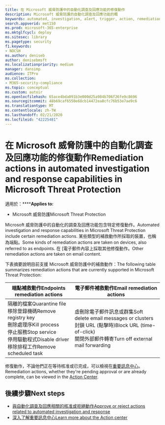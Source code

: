 ```yaml
---
title: 在 Microsoft 威脅防護中的自動化調查及回應功能的修復動作
description: Microsoft 威脅防護的自動化調查及回應功能的概
keywords: automated, investigation, alert, trigger, action, remediation, 自動化, 調查, 警示, 觸發, 動作, 補救
search.appverid: met150
ms.prod: microsoft-365-enterprise
ms.mktglfcycl: deploy
ms.sitesec: library
ms.pagetype: security
f1.keywords:
- NOCSH
ms.author: deniseb
author: denisebmsft
ms.localizationpriority: medium
manager: dansimp
audience: ITPro
ms.collection:
- M365-security-compliance
ms.topic: conceptual
ms.custom: autoir
ms.openlocfilehash: 65ace4bda091b3e000d25a984b706f26fe9c8696
ms.sourcegitcommit: 48b69caf6550e68cb14472ea8cfc76b53e7ae9c6
ms.translationtype: MT
ms.contentlocale: zh-TW
ms.lasthandoff: 02/21/2020
ms.locfileid: "42225481"
---
```

# <a name="remediation-actions-in-automated-investigation-and-response-capabilities-in-microsoft-threat-protection"></a><span data-ttu-id="0aed4-104">在 Microsoft 威脅防護中的自動化調查及回應功能的修復動作</span><span class="sxs-lookup"><span data-stu-id="0aed4-104">Remediation actions in automated investigation and response capabilities in Microsoft Threat Protection</span></span>

<span data-ttu-id="0aed4-105">適用於：\*\*\*\*</span><span class="sxs-lookup"><span data-stu-id="0aed4-105">**Applies to:**</span></span>
- <span data-ttu-id="0aed4-106">Microsoft 威脅防護</span><span class="sxs-lookup"><span data-stu-id="0aed4-106">Microsoft Threat Protection</span></span>

<span data-ttu-id="0aed4-107">Microsoft 威脅防護中的自動化的調查及回應功能包含特定修復動作。</span><span class="sxs-lookup"><span data-stu-id="0aed4-107">Automated investigation and response capabilities in Microsoft Threat Protection include certain remediation actions.</span></span> <span data-ttu-id="0aed4-108">某些類型的補救動作所採取的裝置，也稱為端點。</span><span class="sxs-lookup"><span data-stu-id="0aed4-108">Some kinds of remediation actions are taken on devices, also referred to as endpoints.</span></span> <span data-ttu-id="0aed4-109">在 [電子郵件內容上採取其他修復動作。</span><span class="sxs-lookup"><span data-stu-id="0aed4-109">Other remediation actions are taken on email content.</span></span>

<span data-ttu-id="0aed4-110">下表摘要說明目前支援 Microsoft 威脅防護中的補救動作：</span><span class="sxs-lookup"><span data-stu-id="0aed4-110">The following table summarizes remediation actions that are currently supported in Microsoft Threat Protection:</span></span> 

|<span data-ttu-id="0aed4-111">端點補救動作</span><span class="sxs-lookup"><span data-stu-id="0aed4-111">Endpoints remediation actions</span></span>  |<span data-ttu-id="0aed4-112">電子郵件補救動作</span><span class="sxs-lookup"><span data-stu-id="0aed4-112">Email remediation actions</span></span>  |
|---------|---------|
|<span data-ttu-id="0aed4-113">隔離的檔案</span><span class="sxs-lookup"><span data-stu-id="0aed4-113">Quarantine file</span></span><br/><span data-ttu-id="0aed4-114">移除登錄機碼</span><span class="sxs-lookup"><span data-stu-id="0aed4-114">Remove registry key</span></span><br/><span data-ttu-id="0aed4-115">刪除處理序</span><span class="sxs-lookup"><span data-stu-id="0aed4-115">Kill process</span></span> <br/><span data-ttu-id="0aed4-116">停止服務</span><span class="sxs-lookup"><span data-stu-id="0aed4-116">Stop service</span></span> <br/><span data-ttu-id="0aed4-117">停用驅動程式</span><span class="sxs-lookup"><span data-stu-id="0aed4-117">Disable driver</span></span> <br/><span data-ttu-id="0aed4-118">移除排程工作</span><span class="sxs-lookup"><span data-stu-id="0aed4-118">Remove scheduled task</span></span>      |<span data-ttu-id="0aed4-119">虛刪除電子郵件訊息或群集</span><span class="sxs-lookup"><span data-stu-id="0aed4-119">Soft delete email messages or clusters</span></span><br/><span data-ttu-id="0aed4-120">封鎖 URL (點擊時)</span><span class="sxs-lookup"><span data-stu-id="0aed4-120">Block URL (time-of-click)</span></span><br/><span data-ttu-id="0aed4-121">關閉外部郵件轉寄</span><span class="sxs-lookup"><span data-stu-id="0aed4-121">Turn off external mail forwarding</span></span>          |

<span data-ttu-id="0aed4-122">修復動作，不論他們正在等待核准或已完成，可以檢視在[重要訊息中心](https://docs.microsoft.com/microsoft-365/security/mtp/mtp-action-center)。</span><span class="sxs-lookup"><span data-stu-id="0aed4-122">Remediation actions, whether they're pending approval or are already complete, can be viewed in the [Action Center](https://docs.microsoft.com/microsoft-365/security/mtp/mtp-action-center).</span></span>

## <a name="next-steps"></a><span data-ttu-id="0aed4-123">後續步驟</span><span class="sxs-lookup"><span data-stu-id="0aed4-123">Next steps</span></span>

- [<span data-ttu-id="0aed4-124">與自動化調查及回應相關的核准或拒絕動作</span><span class="sxs-lookup"><span data-stu-id="0aed4-124">Approve or reject actions related to automated investigation and response</span></span>](https://docs.microsoft.com/microsoft-365/security/mtp/mtp-autoir-actions)
- [<span data-ttu-id="0aed4-125">深入了解重要訊息中心</span><span class="sxs-lookup"><span data-stu-id="0aed4-125">Learn more about the Action center</span></span>](https://docs.microsoft.com/microsoft-365/security/mtp/mtp-action-center)
